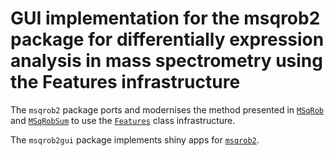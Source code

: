 # GUI implementation for the msqrob2 package for differentially expression analysis in mass spectrometry using the Features infrastructure

The `msqrob2` package ports and modernises the method presented in
[`MSqRob`](https://github.com/statOmics/MSqRob) and
[`MSqRobSum`](https://github.com/statOmics/MSqRobSum) to use the
[`Features`](https://rformassspectrometry.github.io/Features/articles/Features.html)
class infrastructure.

The `msqrob2gui` package implements shiny apps for [`msqrob2`](github.com/statOmics/msqrob2).
